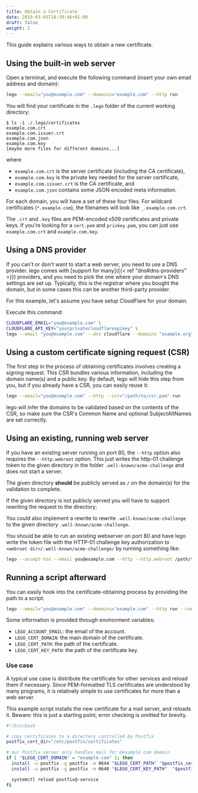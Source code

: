 ```yaml
---
title: Obtain a Certificate
date: 2019-03-03T16:39:46+01:00
draft: false
weight: 2
---
```


This guide explains various ways to obtain a new certificate.

<!--more-->

## Using the built-in web server

Open a terminal, and execute the following command (insert your own email address and domain):

```bash
lego --email="you@example.com" --domains="example.com" --http run
```

You will find your certificate in the `.lego` folder of the current working directory:

```console
$ ls -1 ./.lego/certificates
example.com.crt
example.com.issuer.crt
example.com.json
example.com.key
[maybe more files for different domains...]
```

where

- `example.com.crt` is the server certificate (including the CA certificate),
- `example.com.key` is the private key needed for the server certificate,
- `example.com.issuer.crt` is the CA certificate, and
- `example.com.json` contains some JSON encoded meta information.

For each domain, you will have a set of these four files.
For wildcard certificates (`*.example.com`), the filenames will look like `_.example.com.crt`.

The `.crt` and `.key` files are PEM-encoded x509 certificates and private keys.
If you're looking for a `cert.pem` and `privkey.pem`, you can just use `example.com.crt` and `example.com.key`.


## Using a DNS provider

If you can't or don't want to start a web server, you need to use a DNS provider.
lego comes with [support for many]({{< ref "dns#dns-providers" >}}) providers,
and you need to pick the one where your domain's DNS settings are set up.
Typically, this is the registrar where you bought the domain, but in some cases this can be another third-party provider.

For this example, let's assume you have setup CloudFlare for your domain.

Execute this command:

```bash
CLOUDFLARE_EMAIL="you@example.com" \
CLOUDFLARE_API_KEY="yourprivatecloudflareapikey" \
lego --email "you@example.com" --dns cloudflare --domains "example.org" run
```


## Using a custom certificate signing request (CSR)

The first step in the process of obtaining certificates involves creating a signing request.
This CSR bundles various information, including the domain name(s) and a public key.
By default, lego will hide this step from you, but if you already have a CSR, you can easily reuse it:

```bash
lego --email="you@example.com" --http --csr="/path/to/csr.pem" run
```

lego will infer the domains to be validated based on the contents of the CSR, so make sure the CSR's Common Name and optional SubjectAltNames are set correctly.


## Using an existing, running web server

If you have an existing server running on port 80, the `--http` option also requires the `--http.webroot` option.
This just writes the http-01 challenge token to the given directory in the folder `.well-known/acme-challenge` and does not start a server.

The given directory **should** be publicly served as `/` on the domain(s) for the validation to complete.

If the given directory is not publicly served you will have to support rewriting the request to the directory;

You could also implement a rewrite to rewrite `.well-known/acme-challenge` to the given directory `.well-known/acme-challenge`.

You should be able to run an existing webserver on port 80 and have lego write the token file with the HTTP-01 challenge key authorization to `<webroot dir>/.well-known/acme-challenge/` by running something like:

```bash
lego --accept-tos --email you@example.com --http --http.webroot /path/to/webroot --domains example.com run
```

## Running a script afterward

You can easily hook into the certificate-obtaining process by providing the path to a script:

```bash
lego --email="you@example.com" --domains="example.com" --http run --run-hook="./myscript.sh"
```

Some information is provided through environment variables:

- `LEGO_ACCOUNT_EMAIL`: the email of the account.
- `LEGO_CERT_DOMAIN`: the main domain of the certificate.
- `LEGO_CERT_PATH`: the path of the certificate.
- `LEGO_CERT_KEY_PATH`: the path of the certificate key.

### Use case

A typical use case is distribute the certificate for other services and reload them if necessary.
Since PEM-formatted TLS certificates are understood by many programs, it is relatively simple to use certificates for more than a web server.

This example script installs the new certificate for a mail server, and reloads it.
Beware: this is just a starting point, error checking is omitted for brevity.

```bash
#!/bin/bash

# copy certificates to a directory controlled by Postfix
postfix_cert_dir="/etc/postfix/certificates"

# our Postfix server only handles mail for @example.com domain
if [ "$LEGO_CERT_DOMAIN" = "example.com" ]; then
  install -u postfix -g postfix -m 0644 "$LEGO_CERT_PATH" "$postfix_cert_dir"
  install -u postfix -g postfix -m 0640 "$LEGO_CERT_KEY_PATH"  "$postfix_cert_dir"

  systemctl reload postfix@-service
fi
```
